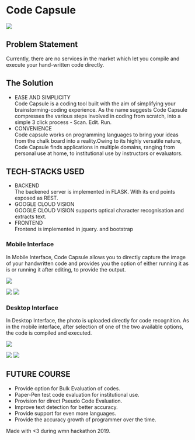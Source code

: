 # Code Capsule
![](./static/img/logobg.png)

## Problem Statement
Currently, there are no services in the market which let you compile and execute your hand-written code directly.

## The Solution
* EASE AND SIMPLICITY  
Code Capsule is a coding tool built with the aim of simplifying your brainstorming-coding experience. As the name suggests Code Capsule compresses the various steps involved in coding from scratch, into a simple 3 click process - Scan. Edit. Run.
* CONVENIENCE  
Code capsule works on programming languages to bring your ideas from the chalk board into a reality.Owing to its highly versatile nature, Code Capsule finds applications in multiple domains, ranging from personal use at home, to institutional use by instructors or evaluators.

## TECH-STACKS USED
* BACKEND  
The backened server is implemented in FLASK. With its end points exposed as REST.
* GOOGLE CLOUD VISION  
GOOGLE CLOUD VISION supports optical character recognisation and extracts text.
* FRONTEND  
Frontend is implemented in jquery. and bootstrap

### Mobile Interface
In Mobile Interface, Code Capsule allows you to directly capture the image of your handwritten code and provides you the option of either running it as is or running it after editing, to provide the output.

![](mobile.gif)

![](./static/img/m.png)
![](./static/img/m1.png)

### Desktop Interface
In Desktop Interface, the photo is uploaded directly for code recognition. As in the mobile interface, after selection of one of the two available options, the code is compiled and executed.

![](video.gif)

![](./static/img/img1.png)
![](./static/img/img3.png)

## FUTURE COURSE
* Provide option for Bulk Evaluation of codes.
* Paper-Pen test code evaluation for institutional use.
* Provision for direct Pseudo Code Evaluation.
* Improve text detection for better accuracy.
* Provide support for even more languages.
* Provide the accuracy growth of programmer over the time.

Made with <3 during wmn hackathon 2019.
